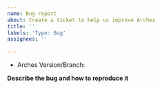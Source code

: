 ```yaml
---
name: Bug report
about: Create a ticket to help us improve Arches
title: ''
labels: 'Type: Bug'
assignees: ''

---
```


<!-- STOP:  failure to follow the below instructions may cause your ticket to be rejected! -->
<!-- IMPORTANT: When making a pull request for this ticket make sure you base the fix off of the branch of Arches which the fix should apply. 
This is typically the branch where the issue was encountered (EG: dev/7.1.x or ) -->

<!-- Make sure another ticket doesn't already exist describing the same problem -->

<!-- Specify the version or branch of Arches that had the issue -->
*   Arches Version/Branch:     <!-- EG: 6.1.0, dev/7.1.x -->

**Describe the bug and how to reproduce it**
<!--- By fully explaining what you are encountering, you can help us understand and reproduce the issue.  -->
<!--- Often times, a screenshot or animated GIF can help show what you are encountering.   -->
